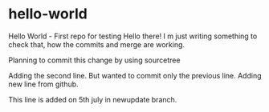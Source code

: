 # hello-world
Hello World - First repo for testing
Hello there! I m just writing something to check that, how the commits and merge are working.

Planning to commit this change by using sourcetree

Adding the second line. But wanted to commit only the previous line.
Adding new line from github.

This line is added on 5th july in newupdate branch.